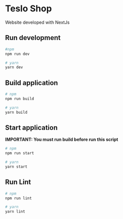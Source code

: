 # Teslo Shop

Website developed with NextJs

## Run development

```bash
#npm
npm run dev

# yarn
yarn dev
```

## Build application

```bash
# npm
npm run build

# yarn
yarn build
```

## Start application

**IMPORTANT: You must run build before run this script**

```bash
# npm
npm run start

# yarn
yarn start
```

## Run Lint

```bash
# npm
npm run lint

# yarn
yarn lint
```
